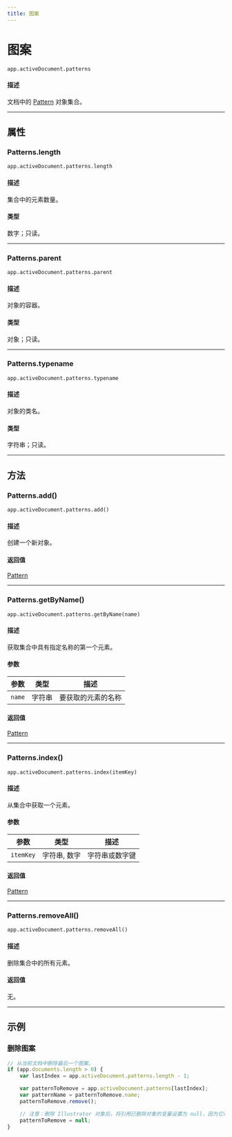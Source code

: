 ```yaml
---
title: 图案
---
```

# 图案

`app.activeDocument.patterns`

#### 描述

文档中的 [Pattern](.././Pattern) 对象集合。

---

## 属性

### Patterns.length

`app.activeDocument.patterns.length`

#### 描述

集合中的元素数量。

#### 类型

数字；只读。

---

### Patterns.parent

`app.activeDocument.patterns.parent`

#### 描述

对象的容器。

#### 类型

对象；只读。

---

### Patterns.typename

`app.activeDocument.patterns.typename`

#### 描述

对象的类名。

#### 类型

字符串；只读。

---

## 方法

### Patterns.add()

`app.activeDocument.patterns.add()`

#### 描述

创建一个新对象。

#### 返回值

[Pattern](.././Pattern)

---

### Patterns.getByName()

`app.activeDocument.patterns.getByName(name)`

#### 描述

获取集合中具有指定名称的第一个元素。

#### 参数

| 参数     | 类型   | 描述         |
| -------- | ------ | ------------------ |
| `name`   | 字符串 | 要获取的元素的名称 |

#### 返回值

[Pattern](.././Pattern)

---

### Patterns.index()

`app.activeDocument.patterns.index(itemKey)`

#### 描述

从集合中获取一个元素。

#### 参数

| 参数      | 类型   | 描述       |
| --------- | ------------ | ---------------- |
| `itemKey` | 字符串, 数字 | 字符串或数字键   |

#### 返回值

[Pattern](.././Pattern)

---

### Patterns.removeAll()

`app.activeDocument.patterns.removeAll()`

#### 描述

删除集合中的所有元素。

#### 返回值

无。

---

## 示例

### 删除图案

```javascript
// 从当前文档中删除最后一个图案。
if (app.documents.length > 0) {
    var lastIndex = app.activeDocument.patterns.length - 1;

    var patternToRemove = app.activeDocument.patterns[lastIndex];
    var patternName = patternToRemove.name;
    patternToRemove.remove();

    // 注意：删除 Illustrator 对象后，将引用已删除对象的变量设置为 null，因为它现在无效。
    patternToRemove = null;
}
```
